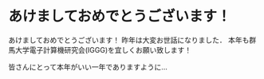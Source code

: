 # あけましておめでとうございます！

あけましておめでとうございます！
昨年は大変お世話になりました．
本年も群馬大学電子計算機研究会(IGGG)を宜しくお願い致します！

皆さんにとって本年がいい一年でありますように...